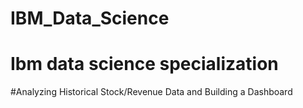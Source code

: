 # IBM_Data_Science
# Ibm data science specialization
#Analyzing Historical Stock/Revenue Data and Building a Dashboard
